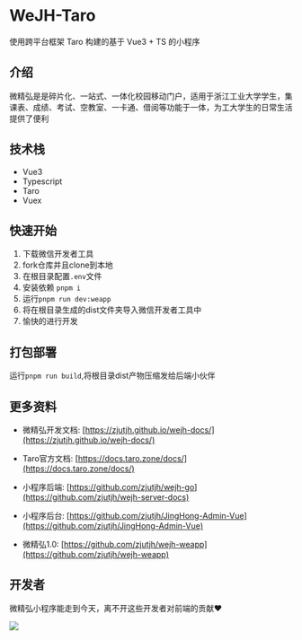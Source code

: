 # WeJH-Taro

使用跨平台框架 Taro 构建的基于 Vue3 + TS 的小程序

## 介绍

 微精弘是是碎片化、一站式、一体化校园移动门户，适用于浙江工业大学学生，集课表、成绩、考试、空教室、一卡通、借阅等功能于一体，为工大学生的日常生活提供了便利

## 技术栈

- Vue3
- Typescript
- Taro
- Vuex

## 快速开始
1. 下载微信开发者工具
2. fork仓库并且clone到本地
3. 在根目录配置`.env`文件
4. 安装依赖 `pnpm i`
5. 运行`pnpm run dev:weapp`
6. 将在根目录生成的dist文件夹导入微信开发者工具中
7. 愉快的进行开发

## 打包部署
运行`pnpm run build`,将根目录dist产物压缩发给后端小伙伴


## 更多资料
- 微精弘开发文档: [https://zjutjh.github.io/wejh-docs/](https://zjutjh.github.io/wejh-docs/)

- Taro官方文档: [https://docs.taro.zone/docs/](https://docs.taro.zone/docs/)

- 小程序后端: [https://github.com/zjutjh/wejh-go](https://github.com/zjutjh/wejh-server-docs)

- 小程序后台: [https://github.com/zjutjh/JingHong-Admin-Vue](https://github.com/zjutjh/JingHong-Admin-Vue)

- 微精弘1.0: [https://github.com/zjutjh/wejh-weapp](https://github.com/zjutjh/wejh-weapp)

## 开发者

微精弘小程序能走到今天，离不开这些开发者对前端的贡献❤️

<a href="https://github.com/zjutjh/WeJH-Taro/graphs/contributors">
  <img src="https://contrib.rocks/image?repo=zjutjh/WeJH-Taro"/>
</a>
